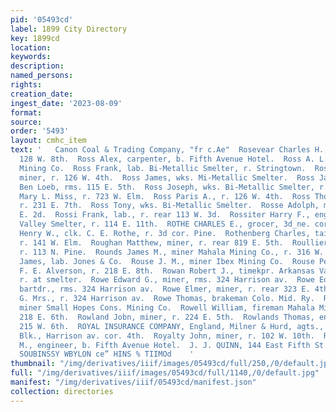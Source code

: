 ```yaml
---
pid: '05493cd'
label: 1899 City Directory
key: 1899cd
location: 
keywords: 
description: 
named_persons: 
rights: 
creation_date: 
ingest_date: '2023-08-09'
format: 
source: 
order: '5493'
layout: cmhc_item
text: '   Canon Coal & Trading Company, "fr c.Ae"  Rosevear Charles H., mining, r.
  128 W. 8th.  Ross Alex, carpenter, b. Fifth Avenue Hotel.  Ross A. L., miner Ibex
  Mining Co.  Ross Frank, lab. Bi-Metallic Smelter, r. Stringtown.  Ross George G.,
  miner, r. 126 W. 4th.  Ross James, wks. Mi-Metallic Smelter.  Ross James L., musician
  Ben Loeb, rms. 115 E. 5th.  Ross Joseph, wks. Bi-Metallic Smelter, r. Stringtown.  Ross
  Mary L. Miss, r. 723 W. Elm.  Ross Paris A., r. 126 W. 4th.  Ross Thomas, miner,
  r. 231 E. 7th.  Ross Tony, wks. Bi-Metallic Smelter.  Rosse Adolph, miner, r. 397
  E. 2d.  Rossi Frank, lab., r. rear 113 W. 3d.  Rossiter Harry F., engineer Arkansas
  Valley Smelter, r. 114 E. 11th.  ROTHE CHARLES E., grocer, 3d_ne. cor. Pine.  Rothe
  Henry W., clk. C. E. Rothe, r. 3d cor. Pine.  Rothenberg Charles, tailor Ed Jackson,
  r. 141 W. Elm.  Roughan Matthew, miner, r. rear 819 E. 5th.  Roullier Marie Miss,
  r. 113 N. Pine.  Rounds James M., miner Mahala Mining Co., r. 316 W. 3d.  Rouse
  James, lab. Jones & Co.  Rouse J. M., miner Ibex Mining Co.  Rouse Perry, driver
  F. E. Alverson, r. 218 E. 8th.  Rowan Robert J., timekpr. Arkansas Valley Smelter,
  r. at smelter.  Rowe Edward G., miner, rms. 324 Harrison av.  Rowe Edward G. Jr.,
  bartdr., rms. 324 Harrison av.  Rowe Elmer, miner, r. rear 323 E. 4th.  Rowe E.
  G. Mrs., r. 324 Harrison av.  Rowe Thomas, brakeman Colo. Mid. Ry.  Rowe W. E.,
  miner Small Hopes Cons. Mining Co.  Rowell William, fireman Mahala Mining Co., r.
  218 E. 6th.  Rowland Jobn, miner, r. 224 E. 5th.  Rowlands Thomas, engineer, r.
  215 W. 6th.  ROYAL INSURANCE COMPANY, England, Milner & Hurd, agts., 20-21 Boston
  Blk., Harrison av. cor. 4th.  Royalty John, miner, r. 102 W. 10th.  Ruby Andrew
  M., engineer, b. Fifth Avenue Hotel.  J. J. QUINN, 144 East Fifth St. BRUSHES     '')
  SOUBINSSY WBYLON ce” HINS % TIIMOd    '
thumbnail: "/img/derivatives/iiif/images/05493cd/full/250,/0/default.jpg"
full: "/img/derivatives/iiif/images/05493cd/full/1140,/0/default.jpg"
manifest: "/img/derivatives/iiif/05493cd/manifest.json"
collection: directories
---
```

